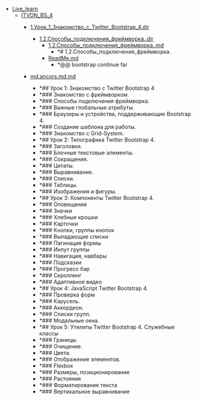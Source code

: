 - <a href = "E:\Node_projects\Node_Way\NBase\_Md\_Index\_Bootstrap\Containers\Live_learn\cat.Live_learn\dir.Live_learn.md">Live_learn</a>
    - <a href = "E:\Node_projects\Node_Way\NBase\_Md\_Index\_Bootstrap\Containers\Live_learn\ITVDN_BS_4\cat.ITVDN_BS_4\dir.ITVDN_BS_4.md">ITVDN_BS_4</a>
        - <a href = "E:\Node_projects\Node_Way\NBase\_Md\_Index\_Bootstrap\Containers\Live_learn\ITVDN_BS_4\1.Урок_1_Знакомство_с_Twitter_Bootstrap_4.dir\cat.1.Урок_1_Знакомство_с_Twitter_Bootstrap_4.dir\dir.1.Урок_1_Знакомство_с_Twitter_Bootstrap_4.dir.md">1.Урок_1_Знакомство_с_Twitter_Bootstrap_4.dir</a>
            - <a href = "E:\Node_projects\Node_Way\NBase\_Md\_Index\_Bootstrap\Containers\Live_learn\ITVDN_BS_4\1.Урок_1_Знакомство_с_Twitter_Bootstrap_4.dir\1.2.Способы_подключения_фреймворка..dir\cat.1.2.Способы_подключения_фреймворка..dir\dir.1.2.Способы_подключения_фреймворка..dir.md">1.2.Способы_подключения_фреймворка..dir</a>
                - <a href = "E:\Node_projects\Node_Way\NBase\_Md\_Index\_Bootstrap\Containers\Live_learn\ITVDN_BS_4\1.Урок_1_Знакомство_с_Twitter_Bootstrap_4.dir\1.2.Способы_подключения_фреймворка..dir\1.2.Способы_подключения_фреймворка..md">1.2.Способы_подключения_фреймворка..md</a>
                    - *# 1.2.Способы_подключения_фреймворка.
                - <a href = "E:\Node_projects\Node_Way\NBase\_Md\_Index\_Bootstrap\Containers\Live_learn\ITVDN_BS_4\1.Урок_1_Знакомство_с_Twitter_Bootstrap_4.dir\1.2.Способы_подключения_фреймворка..dir\ReadMe.md">ReadMe.md</a>
                    - *@@ bootstrap continue far
            
        
        - <a href = "E:\Node_projects\Node_Way\NBase\_Md\_Index\_Bootstrap\Containers\Live_learn\ITVDN_BS_4\md.ancors.md.md">md.ancors.md.md</a>
            - *## Урок 1: Знакомство с Twitter Bootstrap 4
            - *### Знакомство с фреймворком.
            - *### Способы подключения фреймворка.
            - *### Важные глобальные атрибуты. 
            - *### Браузеры и устройства, поддерживающие Bootstrap 4. 
            - *### Создание шаблона для работы.
            - *### Знакомство с Grid-System.
            - *## Урок 2: Типографика Twitter Bootstrap 4.
            - *### Заголовки.
            - *### Блочные текстовые элементы.
            - *### Сокращения.
            - *### Цитаты.
            - *### Выравнивание.
            - *### Списки.
            - *### Таблицы.
            - *### Изображения и фигуры.
            - *## Урок 3: Компоненты Twitter Bootstrap 4.
            - *### Оповещения
            - *### Значки
            - *### Хлебные крошки
            - *### Карточки
            - *### Кнопки, группы кнопок
            - *### Выпадающие списки
            - *### Пагинация формы
            - *### Инпут группы
            - *### Навигация, навбары
            - *### Подсказки
            - *### Прогресс бар
            - *### Скроллинг
            - *### Адаптивное видео
            - *## Урок 4: JavaScript Twitter Bootstrap 4.
            - *### Проверка форм
            - *### Карусель.
            - *### Аккордеон.
            - *### Списки групп.
            - *### Модальные окна.
            - *## Урок 5: Утилиты Twitter Bootstrap 4. Служебные классы
            - *### Границы.
            - *### Очищение.
            - *### Цвета.
            - *### Отображение элементов.
            - *### Flexbox
            - *### Размеры, позиционирование
            - *### Растояния
            - *### Форматирование текста
            - *### Вертикальное выравнивание
    
